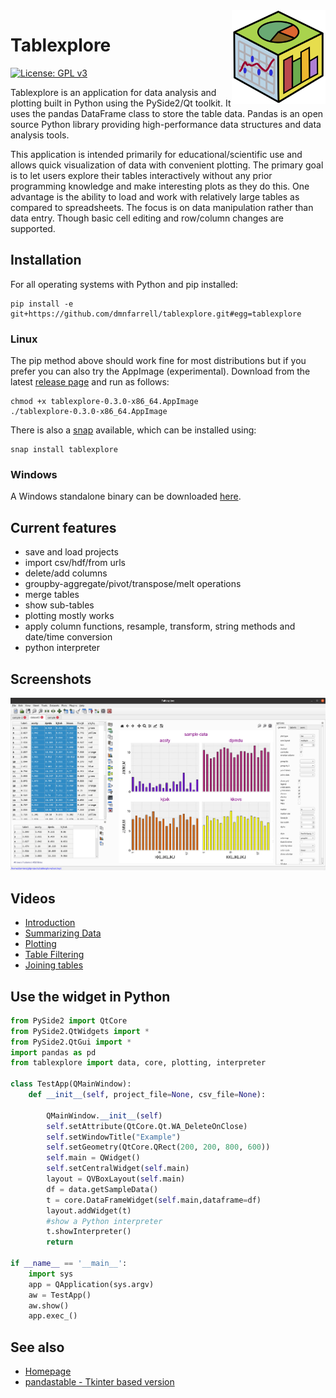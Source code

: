 <img align="right" src=tablexplore/logo.png width=150px>

# Tablexplore

[![License: GPL v3](https://img.shields.io/badge/License-GPL%20v3-blue.svg)](https://www.gnu.org/licenses/gpl-3.0)

Tablexplore is an application for data analysis and plotting built in Python using the PySide2/Qt toolkit. It uses the pandas DataFrame class to store the table data. Pandas is an open source Python library providing high-performance data structures and data analysis tools.

This application is intended primarily for educational/scientific use and allows quick visualization of data with convenient plotting. The primary goal is to let users explore their tables interactively without any prior programming knowledge and make interesting plots as they do this. One advantage is the ability to load and work with relatively large tables as compared to spreadsheets. The focus is on data manipulation rather than data entry. Though basic cell editing and row/column changes are supported.

## Installation

For all operating systems with Python and pip installed:

```
pip install -e git+https://github.com/dmnfarrell/tablexplore.git#egg=tablexplore
```

### Linux

The pip method above should work fine for most distributions but if you prefer you can also try the AppImage (experimental). Download from the latest [release page](https://github.com/dmnfarrell/tablexplore/releases) and run as follows:

```
chmod +x tablexplore-0.3.0-x86_64.AppImage
./tablexplore-0.3.0-x86_64.AppImage
```

There is also a [snap](https://snapcraft.io/tablexplore) available, which can be installed using:

```
snap install tablexplore
```

### Windows

A Windows standalone binary can be downloaded [here](https://dmnfarrell.github.io/tablexplore/).

## Current features

* save and load projects
* import csv/hdf/from urls
* delete/add columns
* groupby-aggregate/pivot/transpose/melt operations
* merge tables
* show sub-tables
* plotting mostly works
* apply column functions, resample, transform, string methods and date/time conversion
* python interpreter

## Screenshots

<img src=docs/images/scr1.png width=600px>

## Videos

* [Introduction](https://youtu.be/0_KGjrNWpb4 )
* [Summarizing Data](https://youtu.be/acOzks3AKUQ)
* [Plotting](https://www.youtube.com/watch?v=ESCyyAERJ80)
* [Table Filtering](https://www.youtube.com/watch?v=aZjELBprGkA)
* [Joining tables](https://youtu.be/TDw4iS2u9Kg)

## Use the widget in Python

```python
from PySide2 import QtCore
from PySide2.QtWidgets import *
from PySide2.QtGui import *
import pandas as pd
from tablexplore import data, core, plotting, interpreter

class TestApp(QMainWindow):
    def __init__(self, project_file=None, csv_file=None):

        QMainWindow.__init__(self)
        self.setAttribute(QtCore.Qt.WA_DeleteOnClose)
        self.setWindowTitle("Example")
        self.setGeometry(QtCore.QRect(200, 200, 800, 600))
        self.main = QWidget()
        self.setCentralWidget(self.main)
        layout = QVBoxLayout(self.main)
        df = data.getSampleData()
        t = core.DataFrameWidget(self.main,dataframe=df)
        layout.addWidget(t)
        #show a Python interpreter
        t.showInterpreter()
        return

if __name__ == '__main__':
    import sys
    app = QApplication(sys.argv)
    aw = TestApp()
    aw.show()
    app.exec_()
```

## See also

* [Homepage](https://dmnfarrell.github.io/tablexplore/)
* [pandastable - Tkinter based version](https://github.com/dmnfarrell/pandastable)

